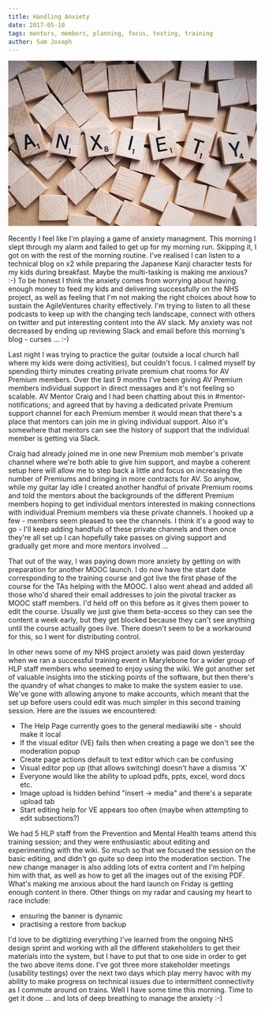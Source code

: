 ```yaml
---
title: Handling Anxiety
date: 2017-05-10
tags: mentors, members, planning, focus, testing, training
author: Sam Joseph
---
```


![anxiety](/images/anxiety.jpg)

Recently I feel like I'm playing a game of anxiety managment.  This morning I slept through my alarm and failed to get up for my morning run.  Skipping it, I got on with the rest of the morning routine.  I've realised I can listen to a technical blog on x2 while preparing the Japanese Kanji character tests for my kids during breakfast.  Maybe the multi-tasking is making me anxious? :-) To be honest I think the anxiety comes from worrying about having enough money to feed my kids and delivering successfully on the NHS project, as well as feeling that I'm not making the right choices about how to sustain the AgileVentures charity effectively.  I'm trying to listen to all these podcasts to keep up with the changing tech landscape, connect with others on twitter and put interesting content into the AV slack.  My anxiety was not decreased by ending up reviewing Slack and email before this morning's blog - curses ... :-)

Last night I was trying to practice the guitar (outside a local church hall where my kids were doing activities), but couldn't focus.  I calmed myself by spending thirty minutes creating private premium chat rooms for AV Premium members.  Over the last 9 months I've been giving AV Premium members individual support in direct messages and it's not feeling so scalable.  AV Mentor Craig and I had been chatting about this in #mentor-notifications; and agreed that by having a dedicated private Premium support channel for each Premium member it would mean that there's a place that mentors can join me in giving individual support.  Also it's somewhere that mentors can see the history of support that the individual member is getting via Slack. 

Craig had already joined me in one new Premium mob member's private channel where we're both able to give him support, and maybe a coherent setup here will allow me to step back a little and focus on increasing the number of Premiums and bringing in more contracts for AV.  So anyhow, while my guitar lay idle I created another handful of private Premium rooms and told the mentors about the backgrounds of the different Premium members hoping to get individual mentors interested in making connections with individual Premium members via these private channels.  I hooked up a few - members seem pleased to see the channels.  I think it's a good way to go - I'll keep adding handfuls of these private channels and then once they're all set up I can hopefully take passes on giving support and gradually get more and more mentors involved ...

That out of the way, I was paying down more anxiety by getting on with preparation for another MOOC launch.  I do now have the start date corresponding to the training course and got live the first phase of the course for the TAs helping with the MOOC.  I also went ahead and added all those who'd shared their email addresses to join the pivotal tracker as MOOC staff members.  I'd held off on this before as it gives them power to edit the course.  Usually we just give them beta-access so they can see the content a week early, but they get blocked because they can't see anything until the course actually goes live.  There doesn't seem to be a workaround for this, so I went for distributing control.

In other news some of my NHS project anxiety was paid down yesterday when we ran a successful training event in Marylebone for a wider group of HLP staff members who seemed to enjoy using the wiki.  We got another set of valuable insights into the sticking points of the software, but then there's the quandry of what changes to make to make the system easier to use.  We've gone with allowing anyone to make accounts, which meant that the set up before users could edit was much simpler in this second training session.  Here are the issues we encountered:

* The Help Page currently goes to the general mediawiki site - should make it local
* If the visual editor (VE) fails then when creating a page we don't see the moderation popup
* Create page actions default to text editor which can be confusing
* Visual editor pop up (that allows switching) doesn't have a dismiss 'X'
* Everyone would like the ability to upload pdfs, ppts, excel, word docs etc.
* Image upload is hidden behind "insert -> media" and there's a separate upload tab
* Start editing help for VE appears too often (maybe when attempting to edit subsections?)

We had 5 HLP staff from the Prevention and Mental Health teams attend this training session; and they were enthusiastic about editing and experimenting with the wiki.  So much so that we focused the session on the basic editing, and didn't go quite so deep into the moderation section.  The new change manager is also adding lots of extra content and I'm helping him with that, as well as how to get all the images out of the exising PDF.  What's making me anxious about the hard launch on Friday is getting enough content in there.  Other things on my radar and causing my heart to race include:

* ensuring the banner is dynamic
* practising a restore from backup

I'd love to be digitizing everything I've learned from the ongoing NHS design sprint and working with all the different stakeholders to get their materials into the system, but I have to put that to one side in order to get the two above items done.  I've got three more stakeholder meetings (usability testings) over the next two days which play merry havoc with my ability to make progress on technical issues due to intermittent connectivity as I commute around on trains.  Well I have some time this morning.  Time to get it done ... and lots of deep breathing to manage the anxiety :-)
